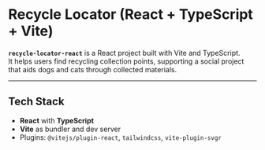# Recycle Locator (React + TypeScript + Vite)

**`recycle-locator-react`** is a React project built with Vite and TypeScript.  
It helps users find recycling collection points, supporting a social project that aids dogs and cats through collected materials.

---

##  Tech Stack

- **React** with **TypeScript**  
- **Vite** as bundler and dev server  
- Plugins: `@vitejs/plugin-react`, `tailwindcss`, `vite-plugin-svgr`



